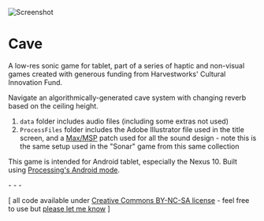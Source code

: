 ![Screenshot](https://raw.github.com/jeffThompson/Cave/master/Screenshots/Gameplay_03.png)

Cave
====

A low-res sonic game for tablet, part of a series of haptic and non-visual games created with generous funding from Harvestworks' Cultural Innovation Fund.

Navigate an algorithmically-generated cave system with changing reverb based on the ceiling height.

1. `data` folder includes audio files (including some extras not used)
2. `ProcessFiles` folder includes the Adobe Illustrator file used in the title screen, and a [Max/MSP](http://cycling74.com) patch used for all the sound design - note this is the same setup used in the "Sonar" game from this same collection

This game is intended for Android tablet, especially the Nexus 10. Built using [Processing's Android mode](http://www.processing.org).

\- \- \-

\[ all code available under [Creative Commons BY-NC-SA license](http://creativecommons.org/licenses/by-nc-sa/3.0/) - feel free to use but [please let me know](http://www.jeffreythompson.org) \]
